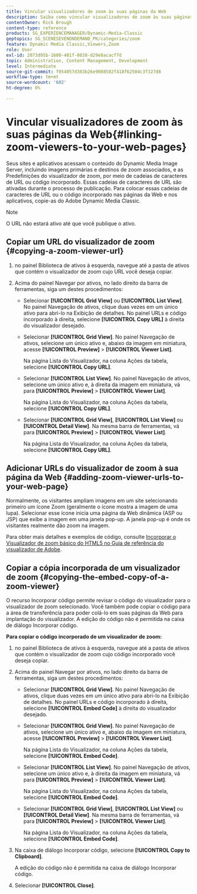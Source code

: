 ```yaml
---
title: Vincular visualizadores de zoom às suas páginas da Web
description: Saiba como vincular visualizadores de zoom às suas páginas da Web no Adobe Dynamic Media Classic.
contentOwner: Rick Brough
content-type: reference
products: SG_EXPERIENCEMANAGER/Dynamic-Media-Classic
geptopics: SG_SCENESEVENONDEMAND_PK/categories/zoom
feature: Dynamic Media Classic,Viewers,Zoom
role: User
exl-id: 2073d95b-1600-481f-8038-d29e8acacf7d
topic: Administration, Content Management, Development
level: Intermediate
source-git-commit: f054057d383b26e9088582f418f62504c3f327d8
workflow-type: tm+mt
source-wordcount: '602'
ht-degree: 0%

---
```


# Vincular visualizadores de zoom às suas páginas da Web{#linking-zoom-viewers-to-your-web-pages}

Seus sites e aplicativos acessam o conteúdo do Dynamic Media Image Server, incluindo imagens primárias e destinos de zoom associados, e as Predefinições do visualizador de zoom, por meio de cadeias de caracteres de URL ou código incorporado. Essas cadeias de caracteres de URL são ativadas durante o processo de publicação. Para colocar essas cadeias de caracteres de URL ou o código incorporado nas páginas da Web e nos aplicativos, copie-as do Adobe Dynamic Media Classic.

>[!NOTE]
>
>O URL não estará ativo até que você publique o ativo.

## Copiar um URL do visualizador de zoom {#copying-a-zoom-viewer-url}

1. no painel Biblioteca de ativos à esquerda, navegue até a pasta de ativos que contém o visualizador de zoom cujo URL você deseja copiar.
1. Acima do painel Navegar por ativos, no lado direito da barra de ferramentas, siga um destes procedimentos:

   * Selecionar **[!UICONTROL Grid View]** ou **[!UICONTROL List View]**. No painel Navegação de ativos, clique duas vezes em um único ativo para abri-lo na Exibição de detalhes. No painel URLs e código incorporado à direita, selecione **[!UICONTROL Copy URL]** à direita do visualizador desejado.
   * Selecionar **[!UICONTROL Grid View]**. No painel Navegação de ativos, selecione um único ativo e, abaixo da imagem em miniatura, acesse **[!UICONTROL Preview]** > **[!UICONTROL Viewer List]**.

     Na página Lista do Visualizador, na coluna Ações da tabela, selecione **[!UICONTROL Copy URL]**.

   * Selecionar **[!UICONTROL List View]**. No painel Navegação de ativos, selecione um único ativo e, à direita da imagem em miniatura, vá para **[!UICONTROL Preview]** > **[!UICONTROL Viewer List]**.

     Na página Lista do Visualizador, na coluna Ações da tabela, selecione **[!UICONTROL Copy URL]**.

   * Selecionar **[!UICONTROL Grid View]**, **[!UICONTROL List View]** ou **[!UICONTROL Detail View]**. Na mesma barra de ferramentas, vá para **[!UICONTROL Preview]** > **[!UICONTROL Viewer List]**.

     Na página Lista do Visualizador, na coluna Ações da tabela, selecione **[!UICONTROL Copy URL]**.

## Adicionar URLs do visualizador de zoom à sua página da Web {#adding-zoom-viewer-urls-to-your-web-page}

Normalmente, os visitantes ampliam imagens em um site selecionando primeiro um ícone Zoom (geralmente o ícone mostra a imagem de uma lupa). Selecionar esse ícone inicia uma página da Web dinâmica (ASP ou JSP) que exibe a imagem em uma janela pop-up. A janela pop-up é onde os visitantes realmente dão zoom na imagem.

Para obter mais detalhes e exemplos de código, consulte [Incorporar o Visualizador de zoom básico do HTML5 no Guia de referência do visualizador de Adobe](https://experienceleague.adobe.com/en/docs/dynamic-media-developer-resources/library/viewers-aem-assets-dmc/basic-zoom/c-html5-20-basic-zoom-viewer-about#section-e1c3106f5b3e445d9b95be337c2f94e2).

## Copiar a cópia incorporada de um visualizador de zoom {#copying-the-embed-copy-of-a-zoom-viewer}

O recurso Incorporar código permite revisar o código do visualizador para o visualizador de zoom selecionado. Você também pode copiar o código para a área de transferência para poder colá-lo em suas páginas da Web para implantação do visualizador. A edição do código não é permitida na caixa de diálogo Incorporar código.

**Para copiar o código incorporado de um visualizador de zoom:**

1. no painel Biblioteca de ativos à esquerda, navegue até a pasta de ativos que contém o visualizador de zoom cujo código incorporado você deseja copiar.
1. Acima do painel Navegar por ativos, no lado direito da barra de ferramentas, siga um destes procedimentos:

   * Selecionar **[!UICONTROL Grid View]**. No painel Navegação de ativos, clique duas vezes em um único ativo para abri-lo na Exibição de detalhes. No painel URLs e código incorporado à direita, selecione **[!UICONTROL Embed Code]** à direita do visualizador desejado.
   * Selecionar **[!UICONTROL Grid View]**. No painel Navegação de ativos, selecione um único ativo e, abaixo da imagem em miniatura, acesse **[!UICONTROL Preview]** > **[!UICONTROL Viewer List]**.

     Na página Lista do Visualizador, na coluna Ações da tabela, selecione **[!UICONTROL Embed Code]**.

   * Selecionar **[!UICONTROL List View]**. No painel Navegação de ativos, selecione um único ativo e, à direita da imagem em miniatura, vá para **[!UICONTROL Preview]** > **[!UICONTROL Viewer List]**.

     Na página Lista do Visualizador, na coluna Ações da tabela, selecione **[!UICONTROL Embed Code]**.

   * Selecionar **[!UICONTROL Grid View]**, **[!UICONTROL List View]** ou **[!UICONTROL Detail View]**. Na mesma barra de ferramentas, vá para **[!UICONTROL Preview]** > **[!UICONTROL Viewer List]**.

     Na página Lista do Visualizador, na coluna Ações da tabela, selecione **[!UICONTROL Embed Code]**.

1. Na caixa de diálogo Incorporar código, selecione **[!UICONTROL Copy to Clipboard]**.

   A edição do código não é permitida na caixa de diálogo Incorporar código.

1. Selecionar **[!UICONTROL Close]**.
